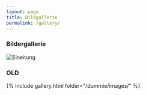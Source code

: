 ```yaml
---
layout: page
title: Bildgallerie
permalink: /gallery/
---
```


### Bildergallerie

<img src="/dummie/images/abb-dummies.gif" alt="Eineitung" class="responsive">

### OLD

{% include gallery.html folder="/dummie/images/" %}
